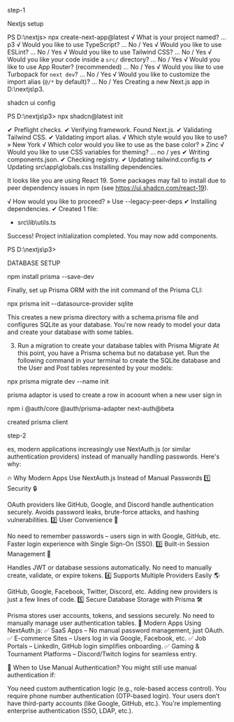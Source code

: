 step-1

Nextjs setup

PS D:\nextjs> npx create-next-app@latest
√ What is your project named? ... p3
√ Would you like to use TypeScript? ... No / Yes
√ Would you like to use ESLint? ... No / Yes
√ Would you like to use Tailwind CSS? ... No / Yes
√ Would you like your code inside a `src/` directory? ... No / Yes
√ Would you like to use App Router? (recommended) ... No / Yes
√ Would you like to use Turbopack for `next dev`? ... No / Yes
√ Would you like to customize the import alias (`@/*` by default)? ... No / Yes
Creating a new Next.js app in D:\nextjs\p3.


shadcn ui  config

PS D:\nextjs\p3> npx shadcn@latest init
>>
✔ Preflight checks.
✔ Verifying framework. Found Next.js.
✔ Validating Tailwind CSS.
✔ Validating import alias.
√ Which style would you like to use? » New York
√ Which color would you like to use as the base color? » Zinc
√ Would you like to use CSS variables for theming? ... no / yes
✔ Writing components.json.
✔ Checking registry.
✔ Updating tailwind.config.ts
✔ Updating src\app\globals.css
  Installing dependencies.

It looks like you are using React 19.
Some packages may fail to install due to peer dependency issues in npm (see https://ui.shadcn.com/react-19).

√ How would you like to proceed? » Use --legacy-peer-deps
✔ Installing dependencies.
✔ Created 1 file:
  - src\lib\utils.ts

Success! Project initialization completed.
You may now add components.

PS D:\nextjs\p3> 


DATABASE SETUP 

npm install prisma --save-dev

Finally, set up Prisma ORM with the init command of the Prisma CLI:

npx prisma init --datasource-provider sqlite

This creates a new prisma directory with a schema.prisma file and configures SQLite as your database. You're now ready to model your data and create your database with some tables.


3. Run a migration to create your database tables with Prisma Migrate
At this point, you have a Prisma schema but no database yet. Run the following command in your terminal to create the SQLite database and the User and Post tables represented by your models:

npx prisma migrate dev --name init

prisma adaptor is used to create a row in acoount when a new user sign in 

 npm i @auth/core  @auth/prisma-adapter next-auth@beta 

 created prisma client

 step-2
 
 es, modern applications increasingly use NextAuth.js (or similar authentication providers) instead of manually handling passwords. Here's why:

🔥 Why Modern Apps Use NextAuth.js Instead of Manual Passwords
1️⃣ Security 🔒

OAuth providers like GitHub, Google, and Discord handle authentication securely.
Avoids password leaks, brute-force attacks, and hashing vulnerabilities.
2️⃣ User Convenience 🚀

No need to remember passwords – users sign in with Google, GitHub, etc.
Faster login experience with Single Sign-On (SSO).
3️⃣ Built-in Session Management 🔄

Handles JWT or database sessions automatically.
No need to manually create, validate, or expire tokens.
4️⃣ Supports Multiple Providers Easily 🌎

GitHub, Google, Facebook, Twitter, Discord, etc.
Adding new providers is just a few lines of code.
5️⃣ Secure Database Storage with Prisma 🛠️

Prisma stores user accounts, tokens, and sessions securely.
No need to manually manage user authentication tables.
🚀 Modern Apps Using NextAuth.js:
✅ SaaS Apps – No manual password management, just OAuth.
✅ E-commerce Sites – Users log in via Google, Facebook, etc.
✅ Job Portals – LinkedIn, GitHub login simplifies onboarding.
✅ Gaming & Tournament Platforms – Discord/Twitch logins for seamless entry.

🔄 When to Use Manual Authentication?
You might still use manual authentication if:

You need custom authentication logic (e.g., role-based access control).
You require phone number authentication (OTP-based login).
Your users don’t have third-party accounts (like Google, GitHub, etc.).
You're implementing enterprise authentication (SSO, LDAP, etc.).
